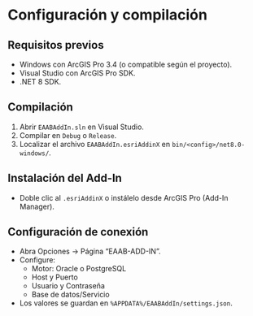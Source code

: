 # Configuración y compilación

## Requisitos previos
- Windows con ArcGIS Pro 3.4 (o compatible según el proyecto).
- Visual Studio con ArcGIS Pro SDK.
- .NET 8 SDK.

## Compilación
1. Abrir `EAABAddIn.sln` en Visual Studio.
2. Compilar en `Debug` o `Release`.
3. Localizar el archivo `EAABAddIn.esriAddinX` en `bin/<config>/net8.0-windows/`.

## Instalación del Add-In
- Doble clic al `.esriAddinX` o instálelo desde ArcGIS Pro (Add-In Manager).

## Configuración de conexión
- Abra Opciones → Página “EAAB-ADD-IN”.
- Configure:
  - Motor: Oracle o PostgreSQL
  - Host y Puerto
  - Usuario y Contraseña
  - Base de datos/Servicio
- Los valores se guardan en `%APPDATA%/EAABAddIn/settings.json`.

